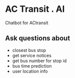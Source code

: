 # AC Transit . AI

Chatbot for ACtransit

## Ask questions about
- closest bus stop
- get service notices
- get bus number for stop id 
- bus time prediction
- user location info
